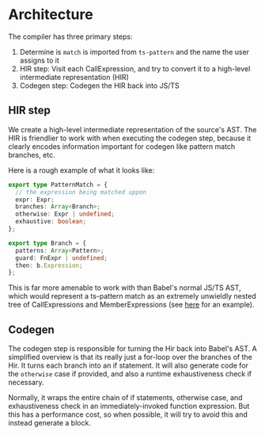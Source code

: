 # Architecture

The compiler has three primary steps:

1. Determine is `match` is imported from `ts-pattern` and the name the user assigns to it
2. HIR step: Visit each CallExpression, and try to convert it to a high-level intermediate representation (HIR)
3. Codegen step: Codegen the HIR back into JS/TS

## HIR step

We create a high-level intermediate representation of the source's AST. The HIR is friendlier to work with when executing the codegen step, because it clearly encodes information important for codegen like pattern match branches, etc.

Here is a rough example of what it looks like:

```typescript
export type PatternMatch = {
  // the expression being matched uppon
  expr: Expr;
  branches: Array<Branch>;
  otherwise: Expr | undefined;
  exhaustive: boolean;
};

export type Branch = {
  patterns: Array<Pattern>;
  guard: FnExpr | undefined;
  then: b.Expression;
};
```

This is far more amenable to work with than Babel's normal JS/TS AST, which would represent a ts-pattern match as an extremely unwieldly nested tree of CallExpressions and MemberExpressions (see [here](https://astexplorer.net/#/gist/9822811045bb4224053b95da23fbd0fd/7b8f40e7269cc22a8f470691303ee8b3c7cb8de9) for an example).

## Codegen

The codegen step is responsible for turning the Hir back into Babel's AST. A simplified overview is that its really just a for-loop over the branches of the Hir. It turns each branch into an if statement. It will also generate code for the `otherwise` case if provided, and also a runtime exhaustiveness check if necessary.

Normally, it wraps the entire chain of if statements, otherwise case, and exhaustiveness check in an immediately-invoked function expression. But this has a performance cost, so when possible, it will try to avoid this and instead generate a block.
